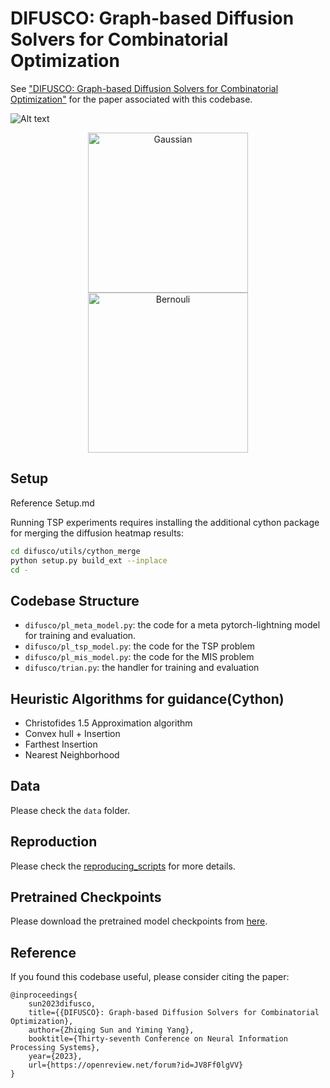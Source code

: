 # DIFUSCO: Graph-based Diffusion Solvers for Combinatorial Optimization

See ["DIFUSCO: Graph-based Diffusion Solvers for Combinatorial Optimization"](https://arxiv.org/abs/2302.08224) for the paper associated with this codebase.

![Alt text](tsp_illustration.png?raw=true "TSP Illustration of DIFUSCO")

<div align="center">
    <img src="gaussian_difusco_demo_v2.gif" alt="Gaussian" width="256px">
  <img src="bernouli_difusco_demo.gif" alt="Bernouli" width="256px">
</div>

## Setup

Reference Setup.md

Running TSP experiments requires installing the additional cython package for merging the diffusion heatmap results:

```bash
cd difusco/utils/cython_merge
python setup.py build_ext --inplace
cd -
```

## Codebase Structure

* `difusco/pl_meta_model.py`: the code for a meta pytorch-lightning model for training and evaluation.
* `difusco/pl_tsp_model.py`: the code for the TSP problem
* `difusco/pl_mis_model.py`: the code for the MIS problem
* `difusco/trian.py`: the handler for training and evaluation

## Heuristic Algorithms for guidance(Cython)
* Christofides 1.5 Approximation algorithm
* Convex hull + Insertion
* Farthest Insertion
* Nearest Neighborhood

## Data

Please check the `data` folder.

## Reproduction

Please check the [reproducing_scripts](reproducing_scripts.md) for more details.

## Pretrained Checkpoints

Please download the pretrained model checkpoints from [here](https://drive.google.com/drive/folders/1IjaWtkqTAs7lwtFZ24lTRspE0h1N6sBH?usp=sharing).

## Reference

If you found this codebase useful, please consider citing the paper:

```
@inproceedings{
    sun2023difusco,
    title={{DIFUSCO}: Graph-based Diffusion Solvers for Combinatorial Optimization},
    author={Zhiqing Sun and Yiming Yang},
    booktitle={Thirty-seventh Conference on Neural Information Processing Systems},
    year={2023},
    url={https://openreview.net/forum?id=JV8Ff0lgVV}
}
```
